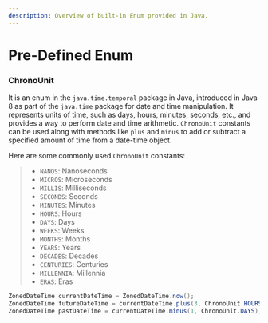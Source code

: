 ```yaml
---
description: Overview of built-in Enum provided in Java.
---
```


# Pre-Defined Enum

### ChronoUnit

It is an enum in the `java.time.temporal` package in Java, introduced in Java 8 as part of the `java.time` package for date and time manipulation. It represents units of time, such as days, hours, minutes, seconds, etc., and provides a way to perform date and time arithmetic. `ChronoUnit` constants can be used along with methods like `plus` and `minus` to add or subtract a specified amount of time from a date-time object.

Here are some commonly used `ChronoUnit` constants:

> * `NANOS`: Nanoseconds
> * `MICROS`: Microseconds
> * `MILLIS`: Milliseconds
> * `SECONDS`: Seconds
> * `MINUTES`: Minutes
> * `HOURS`: Hours
> * `DAYS`: Days
> * `WEEKS`: Weeks
> * `MONTHS`: Months
> * `YEARS`: Years
> * `DECADES`: Decades
> * `CENTURIES`: Centuries
> * `MILLENNIA`: Millennia
> * `ERAS`: Eras

```java
ZonedDateTime currentDateTime = ZonedDateTime.now();
ZonedDateTime futureDateTime = currentDateTime.plus(3, ChronoUnit.HOURS);
ZonedDateTime pastDateTime = currentDateTime.minus(1, ChronoUnit.DAYS);
```


